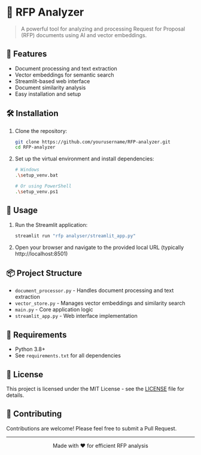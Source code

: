# 📄 RFP Analyzer

> A powerful tool for analyzing and processing Request for Proposal (RFP) documents using AI and vector embeddings.

## 🚀 Features

- Document processing and text extraction
- Vector embeddings for semantic search
- Streamlit-based web interface
- Document similarity analysis
- Easy installation and setup

## 🛠️ Installation

1. Clone the repository:
   ```bash
   git clone https://github.com/yourusername/RFP-analyzer.git
   cd RFP-analyzer
   ```

2. Set up the virtual environment and install dependencies:
   ```bash
   # Windows
   .\setup_venv.bat
   
   # Or using PowerShell
   .\setup_venv.ps1
   ```

## 🚀 Usage

1. Run the Streamlit application:
   ```bash
   streamlit run "rfp analyser/streamlit_app.py"
   ```

2. Open your browser and navigate to the provided local URL (typically http://localhost:8501)

## 📦 Project Structure

- `document_processor.py` - Handles document processing and text extraction
- `vector_store.py` - Manages vector embeddings and similarity search
- `main.py` - Core application logic
- `streamlit_app.py` - Web interface implementation

## 📝 Requirements

- Python 3.8+
- See `requirements.txt` for all dependencies

## 📄 License

This project is licensed under the MIT License - see the [LICENSE](LICENSE) file for details.

## 🤝 Contributing

Contributions are welcome! Please feel free to submit a Pull Request.

---

<div align="center">
  Made with ❤️ for efficient RFP analysis
</div>